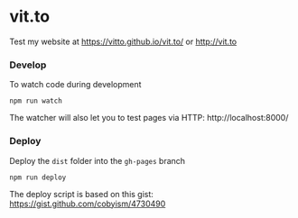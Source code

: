 # vit.to

Test my website at https://vitto.github.io/vit.to/ or http://vit.to

### Develop

To watch code during development

```
npm run watch
```

The watcher will also let you to test pages via HTTP: http://localhost:8000/

### Deploy

Deploy the `dist` folder into the `gh-pages` branch

```
npm run deploy
```

The deploy script is based on this gist:
https://gist.github.com/cobyism/4730490
